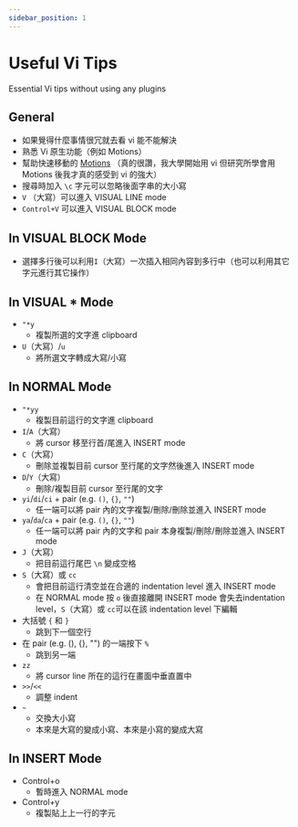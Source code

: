 ```yaml
---
sidebar_position: 1
---
```



# Useful Vi Tips
Essential Vi tips without using any plugins

## General
- 如果覺得什麼事情很冗就去看 vi 能不能解決
- 熟悉 Vi 原生功能（例如 Motions）
- 幫助快速移動的 [Motions](./basic-ways-to-change-text-in-vi#motions) （真的很讚，我大學開始用 vi 但研究所學會用 Motions 後我才真的感受到 vi 的強大）
- 搜尋時加入 `\c` 字元可以忽略後面字串的大小寫
- `V` （大寫）可以進入 VISUAL LINE mode
- `Control+V` 可以進入 VISUAL BLOCK mode
## In VISUAL BLOCK Mode
- 選擇多行後可以利用`I`（大寫）一次插入相同內容到多行中（也可以利用其它字元進行其它操作）
## In VISUAL * Mode
- `"*y` 
    - 複製所選的文字進 clipboard
- `U`（大寫）/`u`
    - 將所選文字轉成大寫/小寫
## In NORMAL Mode
- `"*yy` 
    - 複製目前這行的文字進 clipboard
- `I`/`A`（大寫）
    - 將 cursor 移至行首/尾進入 INSERT mode
- `C`（大寫）
    - 刪除並複製目前 cursor 至行尾的文字然後進入 INSERT mode
- `D`/`Y`（大寫）
    - 刪除/複製目前 cursor 至行尾的文字
- `yi`/`di`/`ci` + pair (e.g. `()`, `{}`, `""`)
    - 任一端可以將 pair 內的文字複製/刪除/刪除並進入 INSERT mode
- `ya`/`da`/`ca` + pair (e.g. `()`, `{}`, `""`)
    - 任一端可以將 pair 內的文字和 pair 本身複製/刪除/刪除並進入 INSERT mode
- `J`（大寫）
    - 把目前這行尾巴 `\n` 變成空格
- `S`（大寫）或 `cc`
    - 會把目前這行清空並在合適的 indentation level 進入 INSERT mode 
    - 在 NORMAL mode 按 `o` 後直接離開 INSERT mode 會失去indentation level，`S`（大寫）或 `cc`可以在該 indentation level 下編輯
- 大括號 `{` 和 `}`
    - 跳到下一個空行
- 在 pair (e.g. (), {}, "") 的一端按下 `%`
    - 跳到另一端
- `zz`
    - 將 cursor line 所在的這行在畫面中垂直置中
- `>>`/`<<`
    - 調整 indent
- `~`
    - 交換大小寫
    - 本來是大寫的變成小寫、本來是小寫的變成大寫
## In INSERT Mode
- Control+o
    - 暫時進入 NORMAL mode
- Control+y
    - 複製貼上上一行的字元


